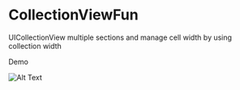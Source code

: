 # CollectionViewFun
UICollectionView multiple sections and manage cell width by using collection width



Demo

![Alt Text](https://github.com/rahul9988/CollectionViewFun/blob/main/demo.gif)
